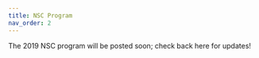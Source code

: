 ```yaml
---        
title: NSC Program
nav_order: 2
---
```


The 2019 NSC program will be posted soon; check back here for updates!